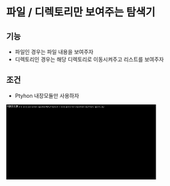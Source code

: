 # 파일 / 디렉토리만 보여주는 탐색기

## 기능
- 파일인 경우는 파일 내용을 보여주자
- 디렉토리인 경우는 해당 디렉토리로 이동시켜주고
  리스트를 보여주자

## 조건
- Ptyhon 내장모듈만 사용하자

<img width="400" height="200" src="intro-img.gif"></img>

